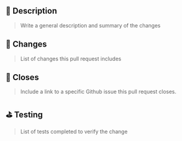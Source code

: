## 📒 Description

> Write a general description and summary of the changes

## 🚀 Changes

> List of changes this pull request includes

<!--
- adds prettier configs to root
- adds eslint configs
- adds lint script to package json
-->

## 🔐 Closes

> Include a link to a specific Github issue this pull request closes.

## ⛳️ Testing

> List of tests completed to verify the change

<!--
- ran npm run lint to verify linting occurs
- ran npm run build to ensure the project builds without errors
-->
